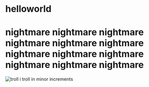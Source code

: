 # helloworld
<h1>nightmare nightmare nightmare nightmare nightmare nightmare nightmare nightmare nightmare nightmare nightmare nightmare</h1>

![troll](https://cdn.imgbin.com/24/24/12/imgbin-trollface-internet-troll-rage-comic-trolls-Y3WBN7ym91Dhku0tpShJZepHA.jpg)
i troll in minor increments
